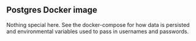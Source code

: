 ## Postgres Docker image

Nothing special here. See the docker-compose for how data is persisted and environmental variables used to pass in usernames and passwords.